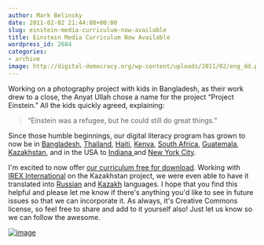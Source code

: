```yaml
---
author: Mark Belinsky
date: 2011-02-02 21:44:08+00:00
slug: einstein-media-curriculum-now-available
title: Einstein Media Curriculum Now Available
wordpress_id: 2684
categories:
- archive
image: http://digital-democracy.org/wp-content/uploads/2011/02/eng_dd.png
---
```


Working on a photography project with kids in Bangladesh, as their work drew to a close, the Anyat Ullah chose a name for the  project “Project Einstein.” All the kids quickly agreed, explaining:


> “Einstein was a refugee,  but he could still do great things.”


Since those humble beginnings, our digital literacy program has grown to now be in [Bangladesh](http://bit.ly/cNqcWK), [Thailand](http://bit.ly/9BPJCh), [Haiti](http://bit.ly/abdGJC), [Kenya](http://bit.ly/dppg5U), [South Africa](http://bit.ly/aAqQ7K), [Guatemala](http://bit.ly/ba07gc), [Kazakhstan](/archive/tech-teens-in-kazakhstan/), and in the USA to [Indiana ](/archive/launching-project-einstein-indy-with-support-from-the-clowes-fund/)and [New York City](http://digital-democracy.org/2010/06/07/future-now-nyc%E2%80%99s-digital-storybook/).

I'm excited to now offer [our curriculum free for download](http://digital-democracy.org/what-we-do/materials/project-einstein-training-manual/). Working with [IREX International](http://www.irex.org/) on the Kazakhstan project, we were even able to have it translated into [Russian](http://digital-democracy.org/what-we-do/materials/project-einstein-training-manual/) and [Kazakh](http://digital-democracy.org/what-we-do/materials/project-einstein-training-manual/) languages. I hope that you find this helpful and please let me know if there's anything you'd like to see in future issues so that we can incorporate it. As always, it's Creative Commons license, so feel free to share and add to it yourself also! Just let us know so we can follow the awesome.

[![image](http://digital-democracy.org/wp-content/uploads/2011/02/eng_dd.png)](http://digital-democracy.org/what-we-do/materials/project-einstein-training-manual/)
